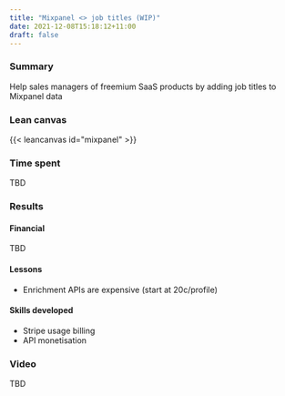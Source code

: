 ```yaml
---
title: "Mixpanel <> job titles (WIP)"
date: 2021-12-08T15:18:12+11:00
draft: false
---
```


### Summary
Help sales managers of freemium SaaS products by adding job titles to Mixpanel data

### Lean canvas

{{< leancanvas id="mixpanel" >}}

### Time spent
TBD

### Results

#### Financial
TBD

#### Lessons
- Enrichment APIs are expensive (start at 20c/profile)

#### Skills developed
- Stripe usage billing
- API monetisation

### Video
TBD

